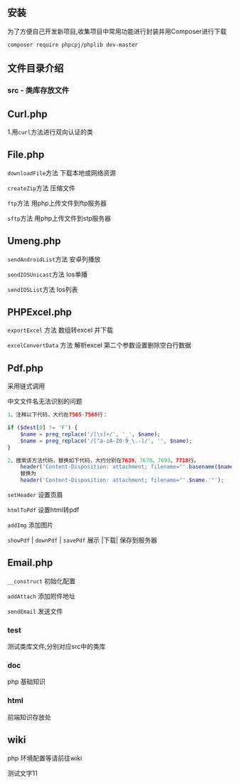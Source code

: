 ## 安装
为了方便自己开发新项目,收集项目中常用功能进行封装并用Composer进行下载

`composer require phpcpj/phplib dev-master` 

## 文件目录介绍


### src - 类库存放文件

**Curl.php**
---

1.用`curl`方法进行双向认证的类


**File.php**
---

`downloadFile`方法  下载本地或网络资源

`createZip`方法     压缩文件

`ftp`方法           用php上传文件到ftp服务器

`sftp`方法         用php上传文件到stp服务器


**Umeng.php**
---

`sendAndroidList`方法  安卓列播放

`sendIOSUnicast`方法    Ios单播

`sendIOSList`方法         Ios列表

**PHPExcel.php**
---

`exportExcel` 方法        数组转excel  并下载 

`excelConvertData` 方法    解析excel 第二个参数设置删除空白行数据


**Pdf.php**
---

采用链式调用

中文文件名无法识别的问题
```php
1、注释以下代码，大约在7565-7568行：

if ($dest[0] != 'F') {
	$name = preg_replace('/[\s]+/', '_', $name);
	$name = preg_replace('/[^a-zA-Z0-9_\.-]/', '', $name);
}

2、搜索该方法代码，替换如下代码，大约分别在7639、7670、7693、7718行。
	header('Content-Disposition: attachment; filename="'.basename($name).'"');
	替换为
	header('Content-Disposition: attachment; filename="'.$name.'"');

```

`setHeader`   设置页眉

`htmlToPdf`   设置html转pdf

`addImg`      添加图片

`showPdf` | `downPdf`  | `savePdf`  展示 |下载| 保存到服务器 


**Email.php**
---


`__construct`  初始化配置

`addAttach`    添加附件地址

`sendEmail`    发送文件


### test
测试类库文件,分别对应src中的类库

### doc 
php 基础知识

### html
前端知识存放处

## wiki
php 环境配置等请前往wiki

测试文字11
